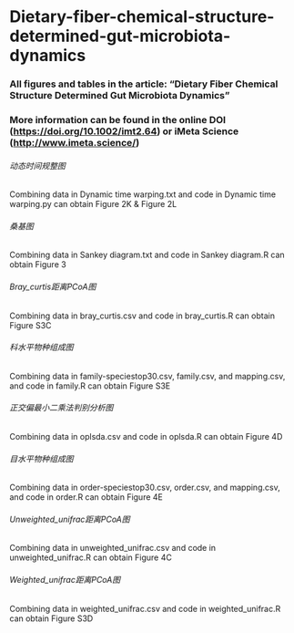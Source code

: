 # Dietary-fiber-chemical-structure-determined-gut-microbiota-dynamics
### All figures and tables in the article: “Dietary Fiber Chemical Structure Determined Gut Microbiota Dynamics”
### More information can be found in the online DOI (https://doi.org/10.1002/imt2.64) or iMeta Science (http://www.imeta.science/)
###### 动态时间规整图
Combining data in Dynamic time warping.txt and code in Dynamic time warping.py can obtain Figure 2K & Figure 2L
###### 桑基图
Combining data in Sankey diagram.txt and code in Sankey diagram.R can obtain Figure 3
###### Bray_curtis距离PCoA图
Combining data in bray_curtis.csv and code in bray_curtis.R can obtain Figure S3C
###### 科水平物种组成图
Combining data in family-speciestop30.csv, family.csv, and mapping.csv, and code in family.R can obtain Figure S3E
###### 正交偏最小二乘法判别分析图
Combining data in oplsda.csv and code in oplsda.R can obtain Figure 4D
###### 目水平物种组成图
Combining data in order-speciestop30.csv, order.csv, and mapping.csv, and code in order.R can obtain Figure 4E
###### Unweighted_unifrac距离PCoA图
Combining data in unweighted_unifrac.csv and code in unweighted_unifrac.R can obtain Figure 4C
###### Weighted_unifrac距离PCoA图
Combining data in weighted_unifrac.csv and code in weighted_unifrac.R can obtain Figure S3D
